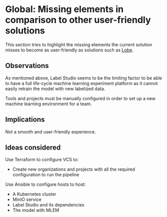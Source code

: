 # Global: Missing elements in comparison to other user-friendly solutions

This section tries to highlight the missing elements the current solution misses to become as user-friendly as solutions such as [Lobe](https://www.lobe.ai/).

## Observations

As mentioned above, Label Studio seems to be the limiting factor to be able to have a full life-cycle machine learning experiment platform as it cannot easily retrain the model with new labelized data.

Tools and projects must be manually configured in order to set up a new machine learning environment for a team.

## Implications

Not a smooth and user-friendly experience.

## Ideas considered

Use Terraform to configure VCS to:

- Create new organizations and projects with all the required configuration to run the pipeline

Use Ansible to configure hosts to host:

- A Kubernetes cluster
- MinIO service
- Label Studio and its dependencies
- The model with MLEM
